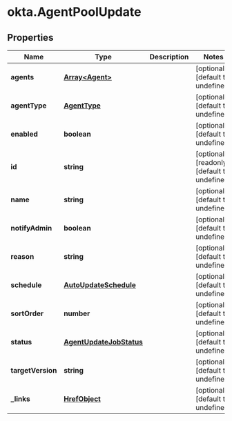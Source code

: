 # okta.AgentPoolUpdate

## Properties

Name | Type | Description | Notes
------------ | ------------- | ------------- | -------------
**agents** | [**Array&lt;Agent&gt;**](Agent.md) |  | [optional] [default to undefined]
**agentType** | [**AgentType**](AgentType.md) |  | [optional] [default to undefined]
**enabled** | **boolean** |  | [optional] [default to undefined]
**id** | **string** |  | [optional] [readonly] [default to undefined]
**name** | **string** |  | [optional] [default to undefined]
**notifyAdmin** | **boolean** |  | [optional] [default to undefined]
**reason** | **string** |  | [optional] [default to undefined]
**schedule** | [**AutoUpdateSchedule**](AutoUpdateSchedule.md) |  | [optional] [default to undefined]
**sortOrder** | **number** |  | [optional] [default to undefined]
**status** | [**AgentUpdateJobStatus**](AgentUpdateJobStatus.md) |  | [optional] [default to undefined]
**targetVersion** | **string** |  | [optional] [default to undefined]
**_links** | [**HrefObject**](HrefObject.md) |  | [optional] [default to undefined]


